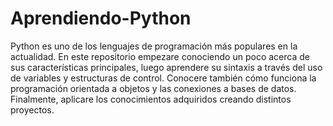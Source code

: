 # Aprendiendo-Python

Python es uno de los lenguajes de programación más populares en la actualidad. En este repositorio empezare conociendo un poco acerca de sus características principales, luego aprendere su sintaxis a través del uso de variables y estructuras de control. Conocere también cómo funciona la programación orientada a objetos y las conexiones a bases de datos. Finalmente, aplicare los conocimientos adquiridos creando distintos proyectos.
